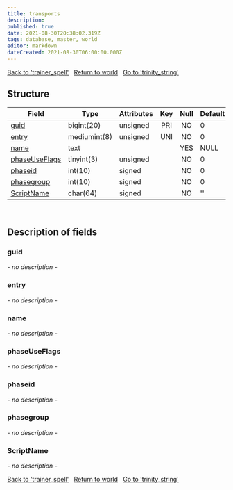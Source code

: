 ```yaml
---
title: transports
description: 
published: true
date: 2021-08-30T20:38:02.319Z
tags: database, master, world
editor: markdown
dateCreated: 2021-08-30T06:00:00.000Z
---
```


<a href="https://trinitycore.info/de/database/master/world/trainer_spell" class="mt-5 v-btn v-btn--depressed v-btn--flat v-btn--outlined theme--light v-size--default darkblue--text text--lighten-3"><span class="v-btn__content"><i aria-hidden="true" class="v-icon notranslate v-icon--left mdi mdi-arrow-left theme--light"></i><span>Back to 'trainer_spell'</span></span></a>&nbsp;&nbsp;&nbsp;<a href="https://trinitycore.info/de/database/master/world/home" class="mt-5 v-btn v-btn--depressed v-btn--flat v-btn--outlined theme--light v-size--default darkblue--text text--lighten-3"><span class="v-btn__content"><i aria-hidden="true" class="v-icon notranslate v-icon--left mdi mdi-home-outline theme--light"></i><span>Return to world</span></span></a>&nbsp;&nbsp;&nbsp;<a href="https://trinitycore.info/de/database/master/world/trinity_string" class="mt-5 v-btn v-btn--depressed v-btn--flat v-btn--outlined theme--light v-size--default darkblue--text text--lighten-3"><span class="v-btn__content"><span>Go to 'trinity_string'</span><i aria-hidden="true" class="v-icon notranslate v-icon--right mdi mdi-arrow-right theme--light"></i></span></a>

## Structure

| Field | Type | Attributes | Key | Null | Default | Extra | Comment |
| --- | --- | --- | :---: | :---: | --- | --- | --- |
| [guid](#guid) | bigint(20) | unsigned | PRI | NO | 0 |  |  |
| [entry](#entry) | mediumint(8) | unsigned | UNI | NO | 0 |  |  |
| [name](#name) | text |  |  | YES | NULL |  |  |
| [phaseUseFlags](#phaseuseflags) | tinyint(3) | unsigned |  | NO | 0 |  |  |
| [phaseid](#phaseid) | int(10) | signed |  | NO | 0 |  |  |
| [phasegroup](#phasegroup) | int(10) | signed |  | NO | 0 |  |  |
| [ScriptName](#scriptname) | char(64) | signed |  | NO | '' |  |  |
&nbsp;
## Description of fields

### guid
*- no description -*
&nbsp;

### entry
*- no description -*
&nbsp;

### name
*- no description -*
&nbsp;

### phaseUseFlags
*- no description -*
&nbsp;

### phaseid
*- no description -*
&nbsp;

### phasegroup
*- no description -*
&nbsp;

### ScriptName
*- no description -*
&nbsp;

<a href="https://trinitycore.info/de/database/master/world/trainer_spell" class="mt-5 v-btn v-btn--depressed v-btn--flat v-btn--outlined theme--light v-size--default darkblue--text text--lighten-3"><span class="v-btn__content"><i aria-hidden="true" class="v-icon notranslate v-icon--left mdi mdi-arrow-left theme--light"></i><span>Back to 'trainer_spell'</span></span></a>&nbsp;&nbsp;&nbsp;<a href="https://trinitycore.info/de/database/master/world/home" class="mt-5 v-btn v-btn--depressed v-btn--flat v-btn--outlined theme--light v-size--default darkblue--text text--lighten-3"><span class="v-btn__content"><i aria-hidden="true" class="v-icon notranslate v-icon--left mdi mdi-home-outline theme--light"></i><span>Return to world</span></span></a>&nbsp;&nbsp;&nbsp;<a href="https://trinitycore.info/de/database/master/world/trinity_string" class="mt-5 v-btn v-btn--depressed v-btn--flat v-btn--outlined theme--light v-size--default darkblue--text text--lighten-3"><span class="v-btn__content"><span>Go to 'trinity_string'</span><i aria-hidden="true" class="v-icon notranslate v-icon--right mdi mdi-arrow-right theme--light"></i></span></a>

